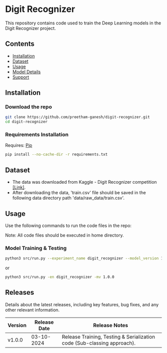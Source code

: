 # Digit Recognizer

This repository contains code used to train the Deep Learning models in the Digit Recognizer project.

## Contents

- [Installation](https://github.com/preetham-ganesh/digit-recognizer#installation)
- [Dataset](https://github.com/preetham-ganesh/digit-recognizer#dataset)
- [Usage](https://github.com/preetham-ganesh/digit-recognizer#usage)
- [Model Details](https://github.com/preetham-ganesh/digit-recognizer#model-details)
- [Support](https://github.com/preetham-ganesh/digit-recognizer#support)

## Installation

### Download the repo

```bash
git clone https://github.com/preetham-ganesh/digit-recognizer.git
cd digit-recognizer
```

### Requirements Installation

Requires: [Pip](https://pypi.org/project/pip/)

```bash
pip install --no-cache-dir -r requirements.txt
```

## Dataset

- The data was downloaded from Kaggle - Digit Recognizer competition [[Link]](https://www.kaggle.com/c/digit-recognizer/data).
- After downloading the data, 'train.csv' file should be saved in the following data directory path 'data/raw_data/train.csv'.

## Usage

Use the following commands to run the code files in the repo:

Note: All code files should be executed in home directory.

### Model Training & Testing

```bash
python3 src/run.py --experiment_name digit_recognizer --model_version 1.0.0
```

or

```bash
python3 src/run.py -en digit_recognizer -mv 1.0.0
```

## Releases

Details about the latest releases, including key features, bug fixes, and any other relevant information.

| Version | Release Date | Release Notes                                                           |
| ------- | ------------ | ----------------------------------------------------------------------- |
| v1.0.0  | 03-10-2024   | Release Training, Testing & Serialization code (Sub-classing approach). |
